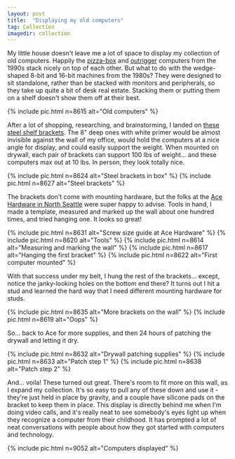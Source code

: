 ```yaml
---
layout: post
title:  "Displaying my old computers"
tag: Collection
imagedir: collection
---
```


My little house doesn't leave me a lot of space to display my collection of old computers. Happily the [pizza-box](https://en.wikipedia.org/wiki/Pizza_box_form_factor) and [outrigger](https://en.wikipedia.org/wiki/Outrigger_Macintosh) computers from the 1990s stack nicely on top of each other. But what to do with the wedge-shaped 8-bit and 16-bit machines from the 1980s?  They were designed to sit standalone, rather than be stacked with monitors and peripherals, so they take up quite a bit of desk real estate. Stacking them or putting them on a shelf doesn't show them off at their best.

{% include pic.html n=8615 alt="Old computers" %}

After a lot of shopping, researching, and brainstorming, I landed on [these steel shelf brackets](https://www.ekenamillwork.com/steel-hanging-shelf-bracket). The 8" deep ones with white primer would be almost invisible against the wall of my office, would hold the computers at a nice angle for display, and could easily support the weight. When mounted on drywall, each pair of brackets can support 100 lbs of weight... and these computers max out at 10 lbs. In person, they look totally nice.

{% include pic.html n=8624 alt="Steel brackets in box" %}
{% include pic.html n=8627 alt="Steel brackets" %}

The brackets don't come with mounting hardware, but the folks at the [Ace Hardware in North Seattle](https://mapleleaface.com/) were super happy to advise. Tools in hand, I made a template, measured and marked up the wall about one hundred times, and tried hanging one. It looks so great!

{% include pic.html n=8631 alt="Screw size guide at Ace Hardware" %}
{% include pic.html n=8620 alt="Tools" %}
{% include pic.html n=8614 alt="Measuring and marking the wall" %}
{% include pic.html n=8617 alt="Hanging the first bracket" %}
{% include pic.html n=8622 alt="First computer mounted" %}

With that success under my belt, I hung the rest of the brackets... except, notice the janky-looking holes on the bottom end there? It turns out I hit a stud and learned the hard way that I need different mounting hardware for studs.

{% include pic.html n=8635 alt="More brackets on the wall" %}
{% include pic.html n=8619 alt="Oops" %}

So... back to Ace for more supplies, and then 24 hours of patching the drywall and letting it dry. 

{% include pic.html n=8632 alt="Drywall patching supplies" %}
{% include pic.html n=8633 alt="Patch step 1" %}
{% include pic.html n=8638 alt="Patch step 2" %}

And... voila! These turned out great. There's room to fit more on this wall, as I expand my collection. It's so easy to pull any of these down and use it - they're just held in place by gravity, and a couple have silicone pads on the bracket to keep them in place. This display is directly behind me when I'm doing video calls, and it's really neat to see somebody's eyes light up when they recognize a computer from their childhood. It has prompted a lot of neat conversations with people about how they got started with computers and technology.

{% include pic.html n=9052 alt="Computers displayed" %}

